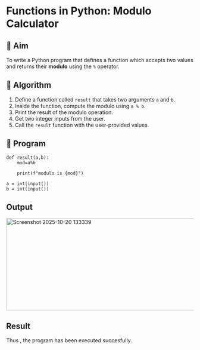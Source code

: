 # Functions in Python: Modulo Calculator

## 🎯 Aim
To write a Python program that defines a function which accepts two values and returns their **modulo** using the `%` operator.

## 🧠 Algorithm
1. Define a function called `result` that takes two arguments `a` and `b`.
2. Inside the function, compute the modulo using `a % b`.
3. Print the result of the modulo operation.
4. Get two integer inputs from the user.
5. Call the `result` function with the user-provided values.

## 🧾 Program
~~~
def result(a,b):
    mod=a%b
    
    print(f"modulo is {mod}")

a = int(input())
b = int(input())

~~~

## Output
<img width="801" height="247" alt="Screenshot 2025-10-20 133339" src="https://github.com/user-attachments/assets/621fd35c-edbb-41a5-92a6-c19f7f82bed6" />


## Result
Thus , the program has been executed succesfully.
